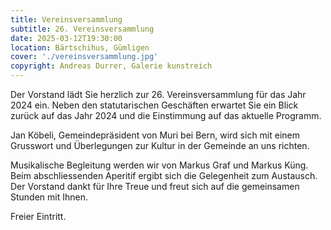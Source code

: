 ```yaml
---
title: Vereinsversammlung
subtitle: 26. Vereinsversammlung
date: 2025-03-12T19:30:00
location: Bärtschihus, Gümligen
cover: './vereinsversammlung.jpg'
copyright: Andreas Durrer, Galerie kunstreich
---
```


Der Vorstand lädt Sie herzlich zur 26. Vereinsversammlung für das Jahr 2024 ein. Neben den statutarischen Geschäften erwartet Sie ein Blick zurück auf das Jahr 2024 und die Einstimmung auf das aktuelle Programm. 

Jan Köbeli, Gemeindepräsident von Muri bei Bern, wird sich mit einem Grusswort und Überlegungen zur Kultur in der Gemeinde an uns richten.

Musikalische Begleitung werden wir von Markus Graf und Markus Küng. Beim abschliessenden Aperitif ergibt sich die Gelegenheit zum Austausch. Der Vorstand dankt für Ihre Treue und freut sich auf die gemeinsamen Stunden mit Ihnen.

Freier Eintritt.

